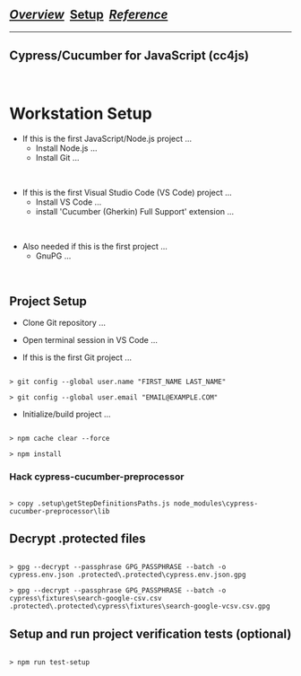 

## [_Overview_](README.md)&nbsp;&nbsp;[**Setup**](README_Setup.md)&nbsp;&nbsp;[_Reference_](README_Reference.md)

---

## Cypress/Cucumber for JavaScript (cc4js)

<br/>

# Workstation Setup

* If this is the first JavaScript/Node.js project ...
    * Install Node.js ...
    * Install Git ...

<br>

* If this is the first Visual Studio Code (VS Code) project ...
    * Install VS Code ...
    * install 'Cucumber (Gherkin) Full Support' extension ...

<br>

* Also needed if this is the first project ...
    * GnuPG ...

<br>


## Project Setup

* Clone Git repository ...

* Open terminal session in VS Code ...

* If this is the first Git project ...

```

> git config --global user.name "FIRST_NAME LAST_NAME"

> git config --global user.email "EMAIL@EXAMPLE.COM"

```

* Initialize/build project ...

```

> npm cache clear --force

> npm install

```


### Hack cypress-cucumber-preprocessor 

```

> copy .setup\getStepDefinitionsPaths.js node_modules\cypress-cucumber-preprocessor\lib

```


## Decrypt .protected files 

```

> gpg --decrypt --passphrase GPG_PASSPHRASE --batch -o cypress.env.json .protected\.protected\cypress.env.json.gpg

> gpg --decrypt --passphrase GPG_PASSPHRASE --batch -o cypress\fixtures\search-google-csv.csv .protected\.protected\cypress\fixtures\search-google-vcsv.csv.gpg

```


## Setup and run project verification tests (optional) 

```

> npm run test-setup

```
